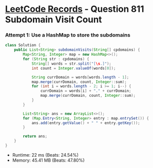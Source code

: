 # [LeetCode Records](../../README.md) - Question 811 Subdomain Visit Count

### Attempt 1: Use a HashMap to store the subdomains
```java
class Solution {
    public List<String> subdomainVisits(String[] cpdomains) {
        Map<String, Integer> map = new HashMap<>();
        for (String str : cpdomains) {
            String[] words = str.split("[\s.]");
            int count = Integer.valueOf(words[0]);

            String currDomain = words[words.length - 1];
            map.merge(currDomain, count, Integer::sum);
            for (int i = words.length - 2; i >= 1; i--) {
                currDomain = words[i] + "." + currDomain;
                map.merge(currDomain, count, Integer::sum);
            }
        }

        List<String> ans = new ArrayList<>();
        for (Map.Entry<String, Integer> entry : map.entrySet()) {
            ans.add(entry.getValue() + " " + entry.getKey());
        }

        return ans;
    }
}
```
- Runtime: 22 ms (Beats: 24.54%)
- Memory: 45.41 MB (Beats: 47.80%)

<br>
